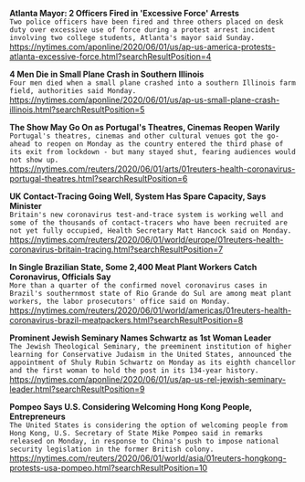 **Atlanta Mayor: 2 Officers Fired in 'Excessive Force' Arrests**\
`Two police officers have been fired and three others placed on desk duty over excessive use of force during a protest arrest incident involving two college students, Atlanta's mayor said Sunday. `\
https://nytimes.com/aponline/2020/06/01/us/ap-us-america-protests-atlanta-excessive-force.html?searchResultPosition=4

**4 Men Die in Small Plane Crash in Southern Illinois**\
`Four men died when a small plane crashed into a southern Illinois farm field, authorities said Monday.`\
https://nytimes.com/aponline/2020/06/01/us/ap-us-small-plane-crash-illinois.html?searchResultPosition=5

**The Show May Go On as Portugal's Theatres, Cinemas Reopen Warily**\
`Portugal's theatres, cinemas and other cultural venues got the go-ahead to reopen on Monday as the country entered the third phase of its exit from lockdown - but many stayed shut, fearing audiences would not show up.`\
https://nytimes.com/reuters/2020/06/01/arts/01reuters-health-coronavirus-portugal-theatres.html?searchResultPosition=6

**UK Contact-Tracing Going Well, System Has Spare Capacity, Says Minister**\
`Britain's new coronavirus test-and-trace system is working well and some of the thousands of contact-tracers who have been recruited are not yet fully occupied, Health Secretary Matt Hancock said on Monday.`\
https://nytimes.com/reuters/2020/06/01/world/europe/01reuters-health-coronavirus-britain-tracing.html?searchResultPosition=7

**In Single Brazilian State, Some 2,400 Meat Plant Workers Catch Coronavirus, Officials Say**\
`More than a quarter of the confirmed novel coronavirus cases in Brazil's southernmost state of Rio Grande do Sul are among meat plant workers, the labor prosecutors' office said on Monday.`\
https://nytimes.com/reuters/2020/06/01/world/americas/01reuters-health-coronavirus-brazil-meatpackers.html?searchResultPosition=8

**Prominent Jewish Seminary Names Schwartz as 1st Woman Leader**\
`The Jewish Theological Seminary, the preeminent institution of higher learning for Conservative Judaism in the United States, announced the appointment of Shuly Rubin Schwartz on Monday as its eighth chancellor and the first woman to hold the post in its 134-year history.`\
https://nytimes.com/aponline/2020/06/01/us/ap-us-rel-jewish-seminary-leader.html?searchResultPosition=9

**Pompeo Says U.S. Considering Welcoming Hong Kong People, Entrepreneurs**\
`The United States is considering the option of welcoming people from Hong Kong, U.S. Secretary of State Mike Pompeo said in remarks released on Monday, in response to China's push to impose national security legislation in the former British colony.`\
https://nytimes.com/reuters/2020/06/01/world/asia/01reuters-hongkong-protests-usa-pompeo.html?searchResultPosition=10

